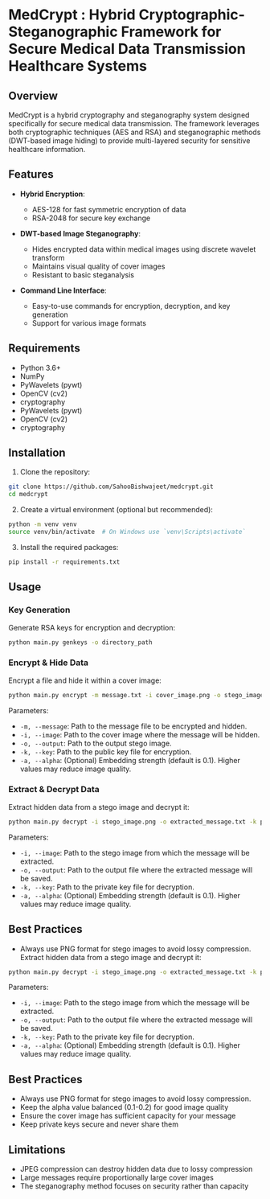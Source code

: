 # MedCrypt : Hybrid Cryptographic-Steganographic Framework for Secure Medical Data Transmission Healthcare Systems

## Overview

MedCrypt is a hybrid cryptography and steganography system designed specifically for secure medical data transmission. The framework leverages both cryptographic techniques (AES and RSA) and steganographic methods (DWT-based image hiding) to provide multi-layered security for sensitive healthcare information.

## Features

- **Hybrid Encryption**:

  - AES-128 for fast symmetric encryption of data
  - RSA-2048 for secure key exchange

- **DWT-based Image Steganography**:

  - Hides encrypted data within medical images using discrete wavelet transform
  - Maintains visual quality of cover images
  - Resistant to basic steganalysis

- **Command Line Interface**:
  - Easy-to-use commands for encryption, decryption, and key generation
  - Support for various image formats

## Requirements

- Python 3.6+
- NumPy
- PyWavelets (pywt)
- OpenCV (cv2)
- cryptography
- PyWavelets (pywt)
- OpenCV (cv2)
- cryptography

## Installation

1. Clone the repository:

```bash
git clone https://github.com/SahooBishwajeet/medcrypt.git
cd medcrypt
```

2. Create a virtual environment (optional but recommended):

```bash
python -m venv venv
source venv/bin/activate  # On Windows use `venv\Scripts\activate`
```

3. Install the required packages:

```bash
pip install -r requirements.txt
```

## Usage

### Key Generation

Generate RSA keys for encryption and decryption:

```bash
python main.py genkeys -o directory_path
```

### Encrypt & Hide Data

Encrypt a file and hide it within a cover image:

```bash
python main.py encrypt -m message.txt -i cover_image.png -o stego_image.png -k path_to_public_key.pem
```

Parameters:

- `-m, --message`: Path to the message file to be encrypted and hidden.
- `-i, --image`: Path to the cover image where the message will be hidden.
- `-o, --output`: Path to the output stego image.
- `-k, --key`: Path to the public key file for encryption.
- `-a, --alpha`: (Optional) Embedding strength (default is 0.1). Higher values may reduce image quality.

### Extract & Decrypt Data


Extract hidden data from a stego image and decrypt it:

```bash
python main.py decrypt -i stego_image.png -o extracted_message.txt -k path_to_private_key.pem
```

Parameters:

- `-i, --image`: Path to the stego image from which the message will be extracted.
- `-o, --output`: Path to the output file where the extracted message will be saved.
- `-k, --key`: Path to the private key file for decryption.
- `-a, --alpha`: (Optional) Embedding strength (default is 0.1). Higher values may reduce image quality.

## Best Practices

- Always use PNG format for stego images to avoid lossy compression.
Extract hidden data from a stego image and decrypt it:

```bash
python main.py decrypt -i stego_image.png -o extracted_message.txt -k path_to_private_key.pem
```

Parameters:

- `-i, --image`: Path to the stego image from which the message will be extracted.
- `-o, --output`: Path to the output file where the extracted message will be saved.
- `-k, --key`: Path to the private key file for decryption.
- `-a, --alpha`: (Optional) Embedding strength (default is 0.1). Higher values may reduce image quality.

## Best Practices

- Always use PNG format for stego images to avoid lossy compression.
- Keep the alpha value balanced (0.1-0.2) for good image quality
- Ensure the cover image has sufficient capacity for your message
- Keep private keys secure and never share them

## Limitations

- JPEG compression can destroy hidden data due to lossy compression
- Large messages require proportionally large cover images
- The steganography method focuses on security rather than capacity
